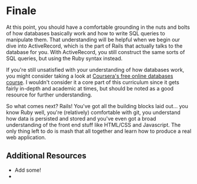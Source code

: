 # Finale

At this point, you should have a comfortable grounding in the nuts and bolts of how databases basically work and how to write SQL queries to manipulate them.  That understanding will be helpful when we begin our dive into ActiveRecord, which is the part of Rails that actually talks to the database for you.  With ActiveRecord, you still construct the same sorts of SQL queries, but using the Ruby syntax instead.

If you're still unsatisfied with your understanding of how databases work, you might consider taking a look at [Coursera's free online databases course](https://www.coursera.org/course/db).  I wouldn't consider it a core part of this curriculum since it gets fairly in-depth and academic at times, but should be noted as a good resource for further understanding.

So what comes next?  Rails!  You've got all the building blocks laid out... you know Ruby well, you're (relatively) comfortable with git, you understand how data is persisted and stored and you've even got a broad understanding of the front end stuff like HTML/CSS and Javascript.  The only thing left to do is mash that all together and learn how to produce a real web application.  

## Additional Resources

* Add some!
* 